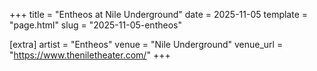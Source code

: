 +++
title = "Entheos at Nile Underground"
date = 2025-11-05
template = "page.html"
slug = "2025-11-05-entheos"

[extra]
artist = "Entheos"
venue = "Nile Underground"
venue_url = "https://www.theniletheater.com/"
+++
